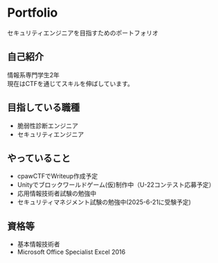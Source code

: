 # Portfolio
セキュリティエンジニアを目指すためのポートフォリオ

## 自己紹介
情報系専門学生2年   
現在はCTFを通じてスキルを伸ばしています。

## 目指している職種
- 脆弱性診断エンジニア
- セキュリティエンジニア

## やっていること
- cpawCTFでWriteup作成予定
- Unityでブロックワールドゲーム(仮)制作中（U-22コンテスト応募予定）
- 応用情報技術者試験の勉強中
- セキュリティマネジメント試験の勉強中(2025-6-21に受験予定)

## 資格等
- 基本情報技術者
- Microsoft Office Specialist Excel 2016

